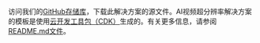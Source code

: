 访问我们的[GitHub存储库][github]，下载此解决方案的源文件。AI视频超分辨率解决方案的模板是使用[云开发工具包（CDK）][cdk]生成的。有关更多信息，请参阅[README.md文件][readme]。

[github]: https://github.com/aws-samples/ai-video-super-resolution
[cdk]: http://aws.amazon.com/cdk/
[readme]: https://github.com/aws-samples/ai-video-super-resolution/blob/main/README.md